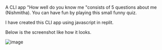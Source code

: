 A CLI app "How well do you know me "consists of 5 questions about me (Nishmitha).
You can have fun by playing this small funny quiz.

I have created this CLI app using javascript in replit.

Below is the screenshot like how it looks.

![image](https://user-images.githubusercontent.com/36558702/208847077-7d075eb8-bc32-4b42-89b3-e03b439a34ed.png)
